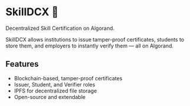 # SkillDCX 🚀
Decentralized Skill Certification on Algorand.

SkillDCX allows institutions to issue tamper-proof certificates, students to store them, and employers to instantly verify them — all on Algorand.

## Features
- Blockchain-based, tamper-proof certificates
- Issuer, Student, and Verifier roles
- IPFS for decentralized file storage
- Open-source and extendable
  